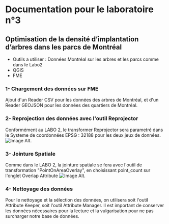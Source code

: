 # Documentation pour le laboratoire n°3
## Optimisation de la densité d’implantation d’arbres dans les parcs de Montréal

- Outils a utiliser : Données Montréal sur les arbres et les parcs comme dans le Labo2
- QGIS
- FME

### 1- Chargement des données sur FME
Ajout d'un Reader CSV pour les données des arbres de Montréal, et d'un Reader GEOJSON pour les données des quartiers de Montréal.


### 2- Reprojection des données avec l'outil Reprojector
Conformément au LABO 2, le transformer Reprojector sera parametré dans le Systeme de coordonnées EPSG : 32188 pour les deux jeux de données.
![Image Alt]().

### 3- Jointure Spatiale
Comme dans le LABO 2, la jointure spatiale se fera avec l'outil de transformation "PointOnAreaOverlay", en choisissant point_count sur l'onglet Overlap Attribute
![Image Alt]().

### 4- Nettoyage des données
Pour le nettoyage et la sélection des données, on utilisera soit l'outil Attribute Keeper, soit l'outil Attribute Manager. Il est important de conserver les données nécessaires pour la lecture et la vulgarisation pour ne pas surcharger notre base de données.

